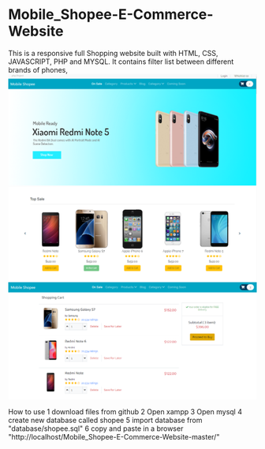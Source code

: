 # Mobile_Shopee-E-Commerce-Website
This is a responsive full Shopping website built with HTML, CSS, JAVASCRIPT, PHP and MYSQL.
It contains filter list between different brands of phones,
![DISPLAY1](display1.png)
![DISPLAY2](display2.png)
![DISPLAY3](display3.png)

How to use
1 download files from github
2 Open xampp
3 Open mysql
4 create new database called shopee
5 import database from "database/shopee.sql" 
6 copy and paste in a browser "http://localhost/Mobile_Shopee-E-Commerce-Website-master/"